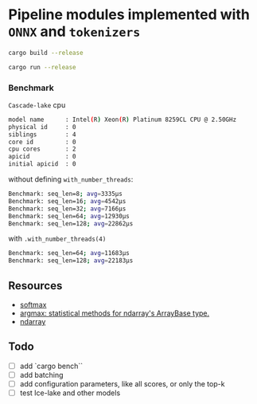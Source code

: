 # Pipeline modules implemented with `ONNX` and `tokenizers`


```bash
cargo build --release

cargo run --release

```

### Benchmark

`Cascade-lake` cpu
```bash
model name      : Intel(R) Xeon(R) Platinum 8259CL CPU @ 2.50GHz
physical id     : 0
siblings        : 4
core id         : 0
cpu cores       : 2
apicid          : 0
initial apicid  : 0
```

without defining `with_number_threads`:

```bash
Benchmark: seq_len=8; avg=3335µs
Benchmark: seq_len=16; avg=4542µs
Benchmark: seq_len=32; avg=7166µs
Benchmark: seq_len=64; avg=12930µs
Benchmark: seq_len=128; avg=22862µs
```
with `.with_number_threads(4)`

```bash
Benchmark: seq_len=64; avg=11683µs
Benchmark: seq_len=128; avg=22183µs
```

## Resources

* [softmax](https://github.com/CasperN/drug/blob/1a7cc4532aa4bdb7ce091a53d2d6b14ab2d5a0dd/src/lib.rs#L77)
* [argmax: statistical methods for ndarray's ArrayBase type.](https://github.com/rust-ndarray/ndarray-stats)
* [ndarray](https://github.com/rust-ndarray/ndarray)

## Todo

* [ ] add `cargo bench``
* [ ] add batching
* [ ] add configuration parameters, like all scores, or only the top-k
* [ ] test Ice-lake and other models